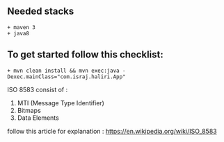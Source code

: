 ## Needed stacks
    + maven 3
    + java8
    
## To get started follow this checklist:
    + mvn clean install && mvn exec:java -Dexec.mainClass="com.israj.haliri.App"

ISO 8583 consist of :
1. MTI (Message Type Identifier)
2. Bitmaps
3. Data Elements

follow this article for explanation : https://en.wikipedia.org/wiki/ISO_8583